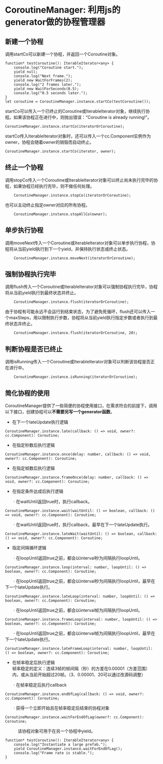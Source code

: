# CoroutineManager: 利用js的generator做的协程管理器

## 新建一个协程
调用startCo可以新建一个协程，并返回一个Coroutine对象。
```
function* testCoroutine(): IterableIterator<any> {
	console.log("Coroutine start.");
	yield null;
	console.log("Next frame.");
	yield new WaitForFrames(2);
	console.log("2 frames later.");
	yield new WaitForSeconds(0.5);
	console.log("0.5 seconds later.");
}
let coroutine = CoroutineManager.instance.startCo(testCoroutine());
```
startCo可以传入一个已终止的Coroutine或IterableIterator<any>对象，继续执行协程。如果该协程正在进行中，则抛出错误：“Coroutine is already running!”。  
```
CoroutineManager.instance.startCo(iteratorOrCoroutine);
```
startCo传入IterableIterator<any>对象时，还可以传入一个cc.Component实例作为owner，协程会随着owner的销毁而自动终止。
```
CoroutineManager.instance.startCo(iterator, owner);
```

## 终止一个协程
调用stopCo传入一个Coroutine或IterableIterator<any>对象可以终止尚未执行完毕的协程，如果协程已经执行完毕，则不做任何处理。
```
    CoroutineManager.instance.stopCo(iteratorOrCoroutine);
```
也可以主动终止指定owner对应的所有协程。
```
    CoroutineManager.instance.stopAllCo(owner);
```

## 单步执行协程
调用moveNext传入一个Coroutine或IterableIterator<any>对象可以单步执行协程，协程将从当前yield执行到下一个yield，并保持执行状态或终止状态。
```
    CoroutineManager.instance.moveNext(iteratorOrCoroutine);
```

## 强制协程执行完毕
调用flush传入一个Coroutine或IterableIterator<any>对象可以强制协程执行完毕，协程将从当前yield执行到最终状态并终止。
```
    CoroutineManager.instance.flush(iteratorOrCoroutine);
```
由于协程有可能永远不会运行到结束状态，为了避免死循环，flush还可以传入一个maxSteps，用以限制执行步数，协程将从当前yield执行指定步数或者执行到最终状态并终止。
```
    CoroutineManager.instance.flush(iteratorOrCoroutine, 20);
```

## 判断协程是否已终止
调用isRunning传入一个Coroutine或IterableIterator<any>对象可以判断该协程是否正在进行中。
```
    CoroutineManager.instance.isRunning(iteratorOrCoroutine);
```

## 简化协程的使用
CoroutineManager提供了一些简便的协程使用接口，在需求符合的前提下，调用以下接口，创建协程可以**不需要另写一个generator函数**。

* 在下一个lateUpdate执行逻辑
```
CoroutineManager.instance.late(callback: () => void, owner?: cc.Component): Coroutine;
```

* 在指定秒数后执行逻辑
```
CoroutineManager.instance.once(delay: number, callback: () => void, owner?: cc.Component): Coroutine;
```

* 在指定帧数后执行逻辑
```
CoroutineManager.instance.frameOnce(delay: number, callback: () => void, owner?: cc.Component): Coroutine;
```

* 在指定条件达成后执行逻辑

　　· 在waitUntil返回true时，执行callback。
```
CoroutineManager.instance.wait(waitUntil: () => boolean, callback: () => void, owner?: cc.Component): Coroutine;
```
　　· 在waitUntil返回true时，执行callback，最早在下一个lateUpdate执行。
```
CoroutineManager.instance.lateWait(waitUntil: () => boolean, callback: () => void, owner?: cc.Component): Coroutine;
```

* 指定间隔循环逻辑

　　· 在loopUntil返回true之前，都会以interval秒为间隔执行loopUntil。
```
CoroutineManager.instance.loop(interval: number, loopUntil: () => boolean, owner?: cc.Component): Coroutine;
```
　　· 在loopUntil返回true之前，都会以interval秒为间隔执行loopUntil，最早在下一个lateUpdate执行。
```
CoroutineManager.instance.lateLoop(interval: number, loopUntil: () => boolean, owner?: cc.Component): Coroutine;
```
　　· 在loopUntil返回true之前，都会以interval帧为间隔执行loopUntil。
```
CoroutineManager.instance.frameLoop(interval: number, loopUntil: () => boolean, owner?: cc.Component): Coroutine;
```
　　· 在loopUntil返回true之前，都会以interval帧为间隔执行loopUntil，最早在下一个lateUpdate执行。
```
CoroutineManager.instance.lateFrameLoop(interval: number, loopUntil: () => boolean, owner?: cc.Component): Coroutine;
```

* 在帧率稳定后执行逻辑  
帧率稳定的定义：连续3帧的帧间隔（秒）的方差在0.00001（方差范围）内，或从当前开始超过20帧。（3、0.00001、20可以通过改源码调整）

　　· 在帧率稳定后执行callback
```
CoroutineManager.instance.endOfLag(callback: () => void, owner?: cc.Component): Coroutine;
```
　　· 获得一个立即开始且在帧率稳定后结束的协程对象
```
CoroutineManager.instance.waitForEndOfLag(owner?: cc.Component): Coroutine;
```
　　　该协程对象可用于在另一个协程中yield。
```
function* testCoroutine(): IterableIterator<any> {
	console.log("Instantiate a large prefab.");
	yield CoroutineManager.instance.waitForEndOfLag();
	console.log("Frame rate is stable.");
}
```